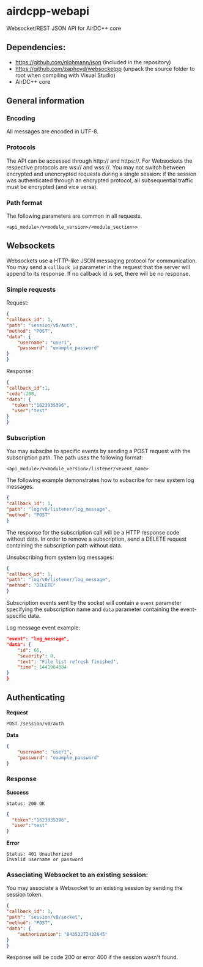 # airdcpp-webapi
Websocket/REST JSON API for AirDC++ core

## Dependencies:

* https://github.com/nlohmann/json (included in the repository)
* https://github.com/zaphoyd/websocketpp (unpack the source folder to root when compiling with Visual Studio)
* AirDC++ core

## General information

### Encoding

All messages are encoded in UTF-8.

### Protocols

The API can be accessed through http:// and https://. For Websockets the respective protocols are ws:// and wss://.
You may not switch between encrypted and unencrypted requests during a single session: if the session was authenticated through
an encrypted protocol, all subsequential traffic must be encrypted (and vice versa).

### Path format

The following parameters are common in all requests.

`<api_module>/v<module_version>/<module_section>>`


## Websockets

Websockets use a HTTP-like JSON messaging protocol for communication. You may send a `callback_id` parameter in the request that the server will append to its response.
If no callback id is set, there will be no response.

### Simple requests

Request:

```json
{
"callback_id": 1,
"path": "session/v0/auth",
"method": "POST",
"data": {
	"username": "user1",
	"password": "example_password"
}
}
```

Response:

```json
{
"callback_id":1,
"code":200,
"data": {
  "token":"1623935396",
  "user":"test"
}
}
```

### Subscription

You may subscibe to specific events by sending a POST request with the subscription path. The path uses the following format:

`<api_module>/v<module_version>/listener/<event_name>`

The following example demonstrates how to subscribe for new system log messages.

```json
{
"callback_id": 1,
"path": "log/v0/listener/log_message",
"method": "POST"
}
```

The response for the subscription call will be a HTTP response code without data. In order to remove a subscription, send 
a DELETE request containing the subscription path without data.

Unsubscribing from system log messages:

```json
{
"callback_id": 1,
"path": "log/v0/listener/log_message",
"method": "DELETE"
}
```

Subscription events sent by the socket will contain a `event` parameter specifying the subscription name and `data` parameter containing 
the event-specific data.

Log message event example:

```json
"event": "log_message",
"data": {
    "id": 66,
    "severity": 0,
    "text": "File list refresh finished",
    "time": 1441964384
}
}
```

## Authenticating

**Request**

```
POST /session/v0/auth
```

**Data**

```json
{
	"username": "user1",
	"password": "example_password"
}
```

### Response

**Success**

```
Status: 200 OK
```

```json
{
  "token":"1623935396",
  "user":"test"
}
```

**Error**

```
Status: 401 Unauthorized
Invalid username or password
```


### Associating Websocket to an existing session:

You may associate a Websocket to an existing session by sending the session token.

```json
{
"callback_id": 1,
"path": "session/v0/socket",
"method": "POST",
"data": {
	"authorization": "84353272432645"
}
}
```

Response will be code 200 or error 400 if the session wasn't found.
